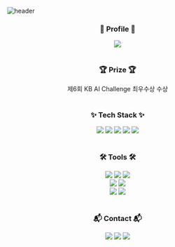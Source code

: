 ![header](https://capsule-render.vercel.app/api?type=Waving&color=auto&height=300&fontAlignY=50&fontAlign=70&section=header&text=WangGyu%20Yoon&fontSize=50&desc=@wangy_uuu&descSize=20&descAlign=83)

<h3 align="center">🙂 Profile 🙂</h3>
<div align="center">
  <a href="https://www.notion.so/Who-AM-I-e25c53613e384f1da025439d13bb9e6d?pvs=4"><img src="https://img.shields.io/badge/Notion-000000?style=flat-square&logo=notion&logoColor=white"/></a>
</div>
<br>
<h3 align="center">🏆 Prize 🏆</h3>
<div align="center">
  제6회 KB AI Challenge 최우수상 수상
</div>
<br>
<h3 align="center">✨ Tech Stack ✨</h3>
<div align="center">
  <img src="https://img.shields.io/badge/Python-3776AB?style=flat-square&logo=python&logoColor=white"/>
  <img src="https://img.shields.io/badge/PyTorch-EE4C2C?style=flat-square&logo=pytorch&logoColor=white"/>
  <img src="https://img.shields.io/badge/Tensorflow-FF6F00?style=flat-square&logo=tensorflow&logoColor=white"/>
  <img src="https://img.shields.io/badge/Pandas-150458?style=flat-square&logo=pandas&logoColor=white"/>
  <img src="https://img.shields.io/badge/Numpy-013243?style=flat-square&logo=numpy&logoColor=white"/>
</div>
<br>
<h3 align="center">🛠 Tools 🛠</h3>
<div align="center">
  <img src="https://img.shields.io/badge/Jupyter-F37626?style=flat-square&logo=jupyter&logoColor=white"/>
  <img src="https://img.shields.io/badge/Google%20Colab-F9AB00?style=flat-square&logo=google%20colab&logoColor=white"/>
  <img src="https://img.shields.io/badge/GitHub-181717?style=flat-square&logo=github&logoColor=white"/>
</div>

<div align="center">
  <img src="https://img.shields.io/badge/MySQL-4479A1?style=flat-square&logo=mysql&logoColor=white"/>
  <img src="https://img.shields.io/badge/R-276DC3?style=flat-square&logo=r&logoColor=white"/>
</div>

<div align="center">
  <img src="https://img.shields.io/badge/Slack-4A154B?style=flat-square&logo=slack&logoColor=white"/>
  <img src="https://img.shields.io/badge/Notion-000000?style=flat-square&logo=notion&logoColor=white"/>
</div>
<br>
<h3 align="center">📬 Contact 📬</h3>
<div align="center">
  <a href="https://www.instagram.com/wangy_uuu/"><img src="https://img.shields.io/badge/@wangy_uuu-E4405F?style=flat-square&logo=instagram&logoColor=white"/></a>
  <img src="https://img.shields.io/badge/wanggyu3467@GMAIL.COM-EA4335?style=flat-square&logo=gmail&logoColor=white"/>
  <img src="https://img.shields.io/badge/yog3467@NAVER.COM-03C75A?style=flat-square&logo=naver&logoColor=white"/>
</div>

